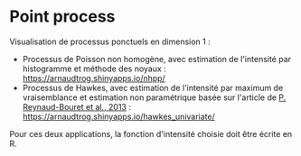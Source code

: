 # Point process

Visualisation de processus ponctuels en dimension 1 : 

- Processus de Poisson non homogène, avec estimation de l'intensité par histogramme et méthode des noyaux : https://arnaudtrog.shinyapps.io/nhpp/
- Processus de Hawkes, avec estimation de l'intensité par maximum de vraisemblance et estimation non paramétrique basée sur l'article de [P. Reynaud-Bouret et al., 2013](https://hal.archives-ouvertes.fr/hal-00789127) : https://arnaudtrog.shinyapps.io/hawkes_univariate/


Pour ces deux applications, la fonction d'intensité choisie doit être écrite en R.

